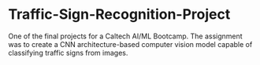 # Traffic-Sign-Recognition-Project
One of the final projects for a Caltech AI/ML Bootcamp. The assignment was to create a CNN architecture-based computer vision model capable of classifying traffic signs from images.
